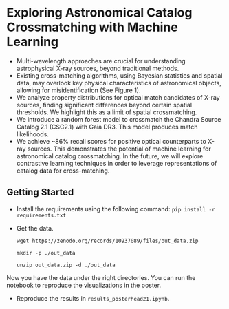 # Exploring Astronomical Catalog Crossmatching with Machine Learning

- Multi-wavelength approaches are crucial for understanding astrophysical X-ray sources, beyond traditional methods.
- Existing cross-matching algorithms, using Bayesian statistics and spatial data, may overlook key physical characteristics of astronomical objects, allowing for misidentification (See Figure 1).
- We analyze property distributions for optical match candidates of X-ray sources, finding significant differences beyond certain spatial thresholds. We highlight this as a limit of spatial crossmatching.
- We introduce a random forest model to crossmatch the Chandra Source Catalog 2.1 (CSC2.1) with Gaia DR3. This model produces match likelihoods.
- We achieve ~86% recall scores for positive optical counterparts to X-ray sources. This demonstrates the potential of machine learning for astronomical catalog crossmatching. In the future, we will explore contrastive learning techniques in order to leverage representations of catalog data for cross-matching.

## Getting Started
- Install the requirements using the following command:
```pip install -r requirements.txt```

- Get the data.

  ```wget https://zenodo.org/records/10937089/files/out_data.zip```

  ```mkdir -p ./out_data```

  ```unzip out_data.zip -d ./out_data```

Now you have the data under the right directories. You can run the notebook to reproduce the visualizations in the poster.

- Reproduce the results in ```results_posterhead21.ipynb```.